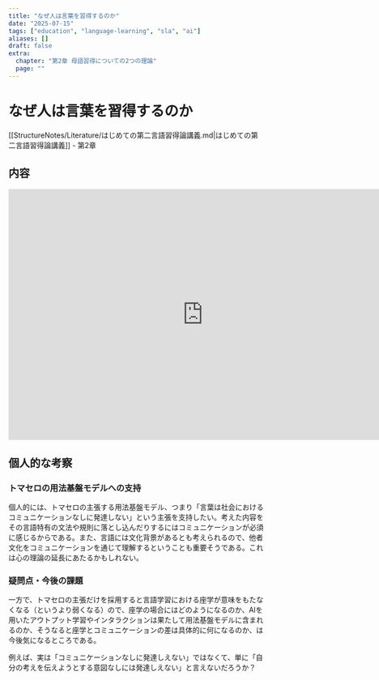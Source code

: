 ```yaml
---
title: "なぜ人は言葉を習得するのか"
date: "2025-07-15"
tags: ["education", "language-learning", "sla", "ai"]
aliases: []
draft: false
extra:
  chapter: "第2章 母語習得についての2つの理論"
  page: ""
---
```


# なぜ人は言葉を習得するのか

[[StructureNotes/Literature/はじめての第二言語習得論講義.md|はじめての第二言語習得論講義]] - 第2章

## 内容

<iframe width="768" height="496" src="https://miro.com/app/live-embed/uXjVN9xSvLc=/?focusWidget=3458764634914053462&embedMode=view_only_without_ui&embedId=670808923534" frameborder="0" scrolling="no" allow="fullscreen; clipboard-read; clipboard-write" allowfullscreen></iframe>

## 個人的な考察

### トマセロの用法基盤モデルへの支持

個人的には、トマセロの主張する用法基盤モデル、つまり「言葉は社会におけるコミュニケーションなしに発達しない」という主張を支持したい。考えた内容をその言語特有の文法や規則に落とし込んだりするにはコミュニケーションが必須に感じるからである。また、言語には文化背景があるとも考えられるので、他者文化をコミュニケーションを通じて理解するということも重要そうである。これは心の理論の延長にあたるかもしれない。

### 疑問点・今後の課題

一方で、トマセロの主張だけを採用すると言語学習における座学が意味をもたなくなる（というより弱くなる）ので、座学の場合にはどのようになるのか、AIを用いたアウトプット学習やインタラクションは果たして用法基盤モデルに含まれるのか、そうなると座学とコミュニケーションの差は具体的に何になるのか、は今後気になるところである。

例えば、実は「コミュニケーションなしに発達しえない」ではなくて、単に「自分の考えを伝えようとする意図なしには発達しえない」と言えないだろうか？
